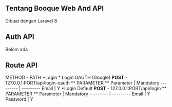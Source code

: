 ## Tentang Booque Web And API
Dibuat dengan Laravel 8 

## Auth API
Belom ada

## Route API
METHOD - PATH
	*Login
		* Login OAUTH (Google)
			**POST** - 127.0.0.1:PORT/api/login-oauth
			** PARAMETER **
			Parameter | Mandatory
			--------- | ---------
			Email | Y
		*Login Default
			**POST** - 127.0.0.1:PORT/api/login
			** PARAMETER **
			Parameter | Mandatory
			--------- | ---------
			Email | Y
			Password | Y
